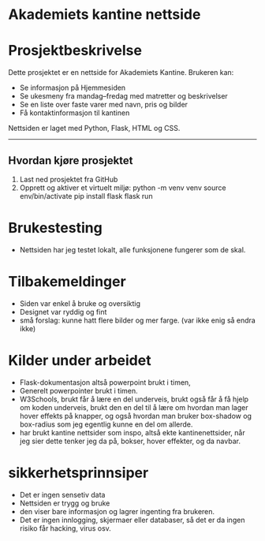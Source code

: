 # Akademiets kantine nettside

# Prosjektbeskrivelse
Dette prosjektet er en nettside for Akademiets Kantine. Brukeren kan:

- Se informasjon på Hjemmesiden
- Se ukesmeny fra mandag–fredag med matretter og beskrivelser
- Se en liste over faste varer med navn, pris og bilder
- Få kontaktinformasjon til kantinen

Nettsiden er laget med Python, Flask, HTML og CSS.

---

## Hvordan kjøre prosjektet
1. Last ned prosjektet fra GitHub
2. Opprett og aktiver et virtuelt miljø:
  python -m venv venv
  source env/bin/activate 
  pip install flask
  flask run

# Brukestesting
- Nettsiden har jeg testet lokalt, alle funksjonene fungerer som de skal. 


# Tilbakemeldinger

- Siden var enkel å bruke og oversiktig 
- Designet var ryddig og fint 
- små forslag: kunne hatt flere bilder og mer farge. (var ikke enig så endra ikke)

# Kilder under arbeidet
- Flask-dokumentasjon altså powerpoint brukt i timen,
- Generelt powerpointer brukt i timen.
- W3Schools, brukt får å lære en del underveis, brukt også får å få hjelp om koden underveis, brukt den en del til å lære om hvordan man lager hover effekts på knapper, og også hvordan man bruker box-shadow og box-radius som jeg egentlig kunne en del om allerde. 
- har brukt kantine nettsider som inspo, altså ekte kantinenettsider, når jeg sier dette tenker jeg da på, bokser, hover effekter, og da navbar. 

# sikkerhetsprinnsiper
- Det er ingen sensetiv data 
- Nettsiden er trygg og bruke
- den viser bare informasjon og lagrer ingenting fra brukeren.
- Det er ingen innlogging, skjermaer eller databaser, så det er da ingen risiko får hacking, virus osv. 
